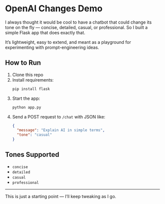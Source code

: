 # OpenAI Changes Demo

I always thought it would be cool to have a chatbot that could change its tone on the fly — concise, detailed, casual, or professional. So I built a simple Flask app that does exactly that.  

It’s lightweight, easy to extend, and meant as a playground for experimenting with prompt-engineering ideas.  

## How to Run
1. Clone this repo  
2. Install requirements:  
   ```bash
   pip install flask
   ```
3. Start the app:  
   ```bash
   python app.py
   ```
4. Send a POST request to `/chat` with JSON like:  
   ```json
   {
     "message": "Explain AI in simple terms",
     "tone": "casual"
   }
   ```

## Tones Supported
- `concise`  
- `detailed`  
- `casual`  
- `professional`  

---

This is just a starting point — I’ll keep tweaking as I go.  
